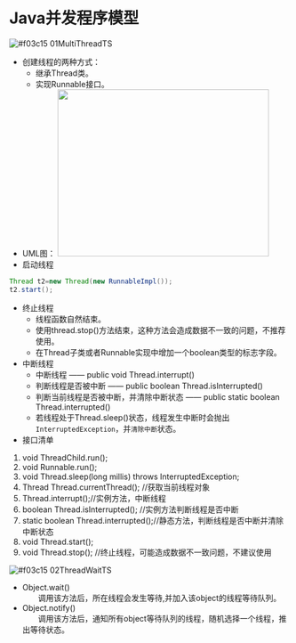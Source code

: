 # Java并发程序模型

![#f03c15](https://placehold.it/15/f03c15/000000?text=+) 01MultiThreadTS<br>
* 创建线程的两种方式：
  * 继承Thread类。
  * 实现Runnable接口。
* UML图：
  <img width="380" height="300" src="http://www.codenest.cn/static/images/uml/001.jpg"/>
* 启动线程
```Java
Thread t2=new Thread(new RunnableImpl());
t2.start();
```
* 终止线程
  * 线程函数自然结束。
  * 使用thread.stop()方法结束，这种方法会造成数据不一致的问题，不推荐使用。
  * 在Thread子类或者Runnable实现中增加一个boolean类型的标志字段。
* 中断线程
  * 中断线程 —— public void Thread.interrupt() 
  * 判断线程是否被中断 —— public boolean Thread.isInterrupted() 
  * 判断当前线程是否被中断，并清除中断状态 —— public static boolean Thread.interrupted() 
  * 若线程处于Thread.sleep()状态，线程发生中断时会抛出`InterruptedException`，并`清除中断`状态。
* 接口清单
1. void ThreadChild.run();        
2. void Runnable.run();
3. void Thread.sleep(long millis) throws InterruptedException;
4. Thread Thread.currentThread();  //获取当前线程对象
5. Thread.interrupt();//实例方法，中断线程
6. boolean Thread.isInterrupted(); //实例方法判断线程是否中断
7. static boolean Thread.interrupted();//静态方法，判断线程是否中断并清除中断状态
8. void Thread.start(); 
9. void Thread.stop(); //终止线程，可能造成数据不一致问题，不建议使用

![#f03c15](https://placehold.it/15/f03c15/000000?text=+) 02ThreadWaitTS<br>
* Object.wait()<br>
　　调用该方法后，所在线程会发生等待,并加入该object的线程等待队列。<br>
* Object.notify()<br>
 　　调用该方法后，通知所有object等待队列的线程，随机选择一个线程，推出等待状态。
